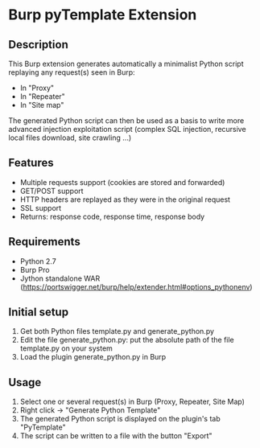 # Burp pyTemplate Extension

## Description 

This Burp extension generates automatically a minimalist Python script replaying any request(s) seen in Burp:
  * In "Proxy"
  * In "Repeater"
  * In "Site map"

The generated Python script can then be used as a basis to write more advanced injection exploitation script (complex SQL injection, recursive local files download, site crawling ...)

## Features

  * Multiple requests support (cookies are stored and forwarded)
  * GET/POST support
  * HTTP headers are replayed as they were in the original request
  * SSL support
  * Returns: response code, response time, response body

## Requirements

  * Python 2.7
  * Burp Pro
  * Jython standalone WAR (https://portswigger.net/burp/help/extender.html#options_pythonenv)

## Initial setup

  1. Get both Python files template.py and generate_python.py
  2. Edit the file generate_python.py: put the absolute path of the file template.py on your system
  3. Load the plugin generate_python.py in Burp

## Usage

  1. Select one or several request(s) in Burp (Proxy, Repeater, Site Map)
  2. Right click -> "Generate Python Template"
  3. The generated Python script is displayed on the plugin's tab "PyTemplate"
  4. The script can be written to a file with the button "Export"
